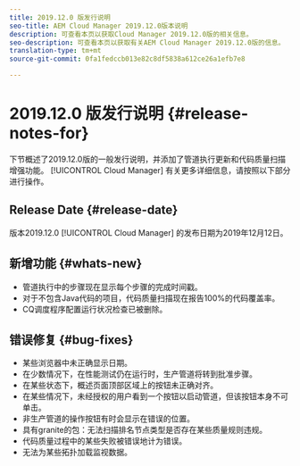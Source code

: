 ```yaml
---
title: 2019.12.0 版发行说明
seo-title: AEM Cloud Manager 2019.12.0版本说明
description: 可查看本页以获取Cloud Manager 2019.12.0版的相关信息。
seo-description: 可查看本页以获取有关AEM Cloud Manager 2019.12.0版的信息。
translation-type: tm+mt
source-git-commit: 0fa1fedccb013e82c8df5838a612ce26a1efb7e8

---
```



# 2019.12.0 版发行说明 {#release-notes-for}

下节概述了2019.12.0版的一般发行说明，并添加了管道执行更新和代码质量扫描增强功能。 [!UICONTROL Cloud Manager] 
有关更多详细信息，请按照以下部分进行操作。

## Release Date {#release-date}

版本2019.12.0 [!UICONTROL Cloud Manager] 的发布日期为2019年12月12日。

## 新增功能 {#whats-new}

* 管道执行中的步骤现在显示每个步骤的完成时间戳。
* 对于不包含Java代码的项目，代码质量扫描现在报告100%的代码覆盖率。
* CQ调度程序配置运行状况检查已被删除。

## 错误修复 {#bug-fixes}

* 某些浏览器中未正确显示日期。
* 在少数情况下，在性能测试仍在运行时，生产管道将转到批准步骤。
* 在某些状态下，概述页面顶部区域上的按钮未正确对齐。
* 在某些情况下，未经授权的用户看到一个按钮以启动管道，但该按钮本身不可单击。
* 非生产管道的操作按钮有时会显示在错误的位置。
* 具有granite的包：无法扫描排名节点类型是否存在某些质量规则违规。
* 代码质量过程中的某些失败被错误地计为错误。
* 无法为某些拓扑加载监视数据。
